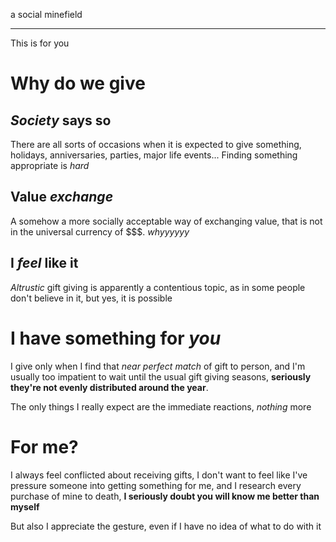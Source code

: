 a social minefield

---

This is for you

# Why do we give

## _Society_ says so

There are all sorts of occasions when it is expected to give something,
holidays, anniversaries, parties, major life events...
Finding something appropriate is _hard_

## Value _exchange_

A somehow a more socially acceptable way of exchanging value,
that is not in the universal currency of \$\$\$.
_whyyyyyy_

## I _feel_ like it

_Altrustic_ gift giving is apparently a contentious topic,
as in some people don't believe in it,
but yes,
it is possible

# I have something for _you_

I give only when I find that _near perfect match_ of gift to person,
and I'm usually too impatient to wait until the usual gift giving seasons,
**seriously they're not evenly distributed around the year**.

The only things I really expect are the immediate reactions,
_nothing_ more

# For me?

I always feel conflicted about receiving gifts,
I don't want to feel like I've pressure someone into getting something for me,
and I research every purchase of mine to death,
**I seriously doubt you will know me better than myself**

But also I appreciate the gesture,
even if I have no idea of what to do with it
